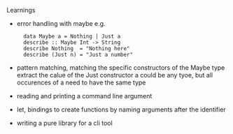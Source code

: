 Learnings

- error handling with maybe e.g.
    
        data Maybe a = Nothing | Just a 
        describe :: Maybe Int -> String 
        describe Nothing  = "Nothing here" 
        describe (Just n) = "Just a number"

- pattern matching, matching the specific constructors of the Maybe type
extract the calue of the Just constructor
a could be any tyoe, but all occurences of a need to have the same type

- reading and printing a command line argument
- let, bindings to create functions by naming arguments after the identifier

- writing a pure library for a cli tool

